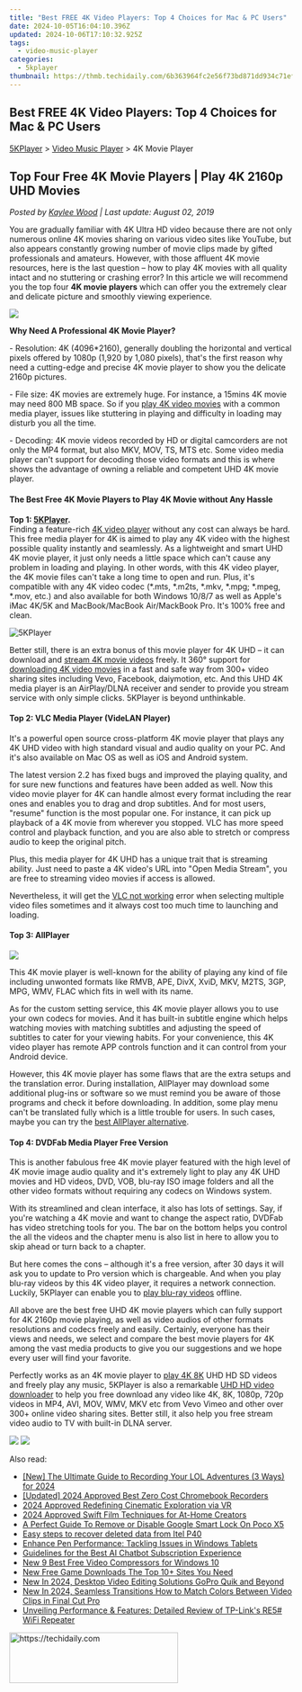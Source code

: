 ```yaml
---
title: "Best FREE 4K Video Players: Top 4 Choices for Mac & PC Users"
date: 2024-10-05T16:04:10.396Z
updated: 2024-10-06T17:10:32.925Z
tags:
  - video-music-player
categories:
  - 5kplayer
thumbnail: https://thmb.techidaily.com/6b363964fc2e56f73bd871dd934c71ef94eb37eb3e4be61bfc1959bf2c673820.jpg
---
```


## Best FREE 4K Video Players: Top 4 Choices for Mac & PC Users

[5KPlayer](https://tools.techidaily.com/5kplayer/products/) \> [Video Music Player](https://tools.techidaily.com/5kplayer/video-music-player/) \> 4K Movie Player

## Top Four Free 4K Movie Players | Play 4K 2160p UHD Movies

 _Posted by [Kaylee Wood](https://www.quora.com/profile/Amanda-Hu-21) | Last update: August 02, 2019_

You are gradually familiar with 4K Ultra HD video because there are not only numerous online 4K movies sharing on various video sites like YouTube, but also appears constantly growing number of movie clips made by gifted professionals and amateurs. However, with those affluent 4K movie resources, here is the last question – how to play 4K movies with all quality intact and no stuttering or crashing error? In this article we will recommend you the top four **4K movie players** which can offer you the extremely clear and delicate picture and smoothly viewing experience.

![](https://www.5kplayer.com/video-music-player/img/5kp-free-4k-movie-player-01.jpg) 

**Why Need A Professional 4K Movie Player?**

\- Resolution: 4K (4096\*2160), generally doubling the horizontal and vertical pixels offered by 1080p (1,920 by 1,080 pixels), that's the first reason why need a cutting-edge and precise 4K movie player to show you the delicate 2160p pictures.

 \- File size: 4K movies are extremely huge. For instance, a 15mins 4K movie may need 800 MB space. So if you [play 4K video movies](https://tools.techidaily.com/5kplayer/video-music-player/) with a common media player, issues like stuttering in playing and difficulty in loading may disturb you all the time.

\- Decoding: 4K movie videos recorded by HD or digital camcorders are not only the MP4 format, but also MKV, MOV, TS, MTS etc. Some video media player can't support for decoding those video formats and this is where shows the advantage of owning a reliable and competent UHD 4K movie player.

#### **The Best Free 4K Movie Players to Play 4K Movie without Any Hassle**

**Top 1: [5KPlayer](https://tools.techidaily.com/5kplayer/products/).**  
 Finding a feature-rich [4K video player](https://tools.techidaily.com/5kplayer/video-music-player/) without any cost can always be hard. This free media player for 4K is aimed to play any 4K video with the highest possible quality instantly and seamlessly. As a lightweight and smart UHD 4K movie player, it just only needs a little space which can't cause any problem in loading and playing. In other words, with this 4K video player, the 4K movie files can't take a long time to open and run. Plus, it's compatible with any 4K video codec (\*.mts, \*.m2ts, \*.mkv, \*.mpg; \*.mpeg, \*.mov, etc.) and also available for both Windows 10/8/7 as well as Apple's iMac 4K/5K and MacBook/MacBook Air/MackBook Pro. It's 100% free and clean.

![5KPlayer](https://www.5kplayer.com/video-music-player/img/5kp-free-4k-movie-player-02.jpg) 

Better still, there is an extra bonus of this movie player for 4K UHD – it can download and [stream 4K movie videos](https://tools.techidaily.com/5kplayer/airplay/) freely. It 360° support for [downloading 4K video movies](https://tools.techidaily.com/5kplayer/youtube-download/) in a fast and safe way from 300+ video sharing sites including Vevo, Facebook, daiymotion, etc. And this UHD 4K media player is an AirPlay/DLNA receiver and sender to provide you stream service with only simple clicks. 5KPlayer is beyond unthinkable.

#### **Top 2: VLC Media Player (VideLAN Player)**

It's a powerful open source cross-platform 4K movie player that plays any 4K UHD video with high standard visual and audio quality on your PC. And it's also available on Mac OS as well as iOS and Android system.

The latest version 2.2 has fixed bugs and improved the playing quality, and for sure new functions and features have been added as well. Now this video movie player for 4K can handle almost every format including the rear ones and enables you to drag and drop subtitles. And for most users, "resume" function is the most popular one. For instance, it can pick up playback of a 4K movie from wherever you stopped. VLC has more speed control and playback function, and you are also able to stretch or compress audio to keep the original pitch.

Plus, this media player for 4K UHD has a unique trait that is streaming ability. Just need to paste a 4K video's URL into "Open Media Stream", you are free to streaming video movies if access is allowed.

Nevertheless, it will get the [VLC not working](https://tools.techidaily.com/5kplayer/video-music-player/) error when selecting multiple video files sometimes and it always cost too much time to launching and loading.

#### **Top 3: AllPlayer**

![](https://www.5kplayer.com/video-music-player/img/5kp-free-4k-movie-player-03.jpg) 

This 4K movie player is well-known for the ability of playing any kind of file including unwonted formats like RMVB, APE, DivX, XviD, MKV, M2TS, 3GP, MPG, WMV, FLAC which fits in well with its name.

As for the custom setting service, this 4K movie player allows you to use your own codecs for movies. And it has built-in subtitle engine which helps watching movies with matching subtitles and adjusting the speed of subtitles to cater for your viewing habits. For your convenience, this 4K video player has remote APP controls function and it can control from your Android device.

However, this 4K movie player has some flaws that are the extra setups and the translation error. During installation, AllPlayer may download some additional plug-ins or software so we must remind you be aware of those programs and check it before downloading. In addition, some play menu can't be translated fully which is a little trouble for users. In such cases, maybe you can try the [best AllPlayer alternative](https://tools.techidaily.com/5kplayer/video-music-player/).

#### **Top 4: DVDFab Media Player Free Version**

This is another fabulous free 4K movie player featured with the high level of 4K movie image audio quality and it's extremely light to play any 4K UHD movies and HD videos, DVD, VOB, blu-ray ISO image folders and all the other video formats without requiring any codecs on Windows system.

With its streamlined and clean interface, it also has lots of settings. Say, if you're watching a 4K movie and want to change the aspect ratio, DVDFab has video stretching tools for you. The bar on the bottom helps you control the all the videos and the chapter menu is also list in here to allow you to skip ahead or turn back to a chapter.

But here comes the cons – although it's a free version, after 30 days it will ask you to update to Pro version which is chargeable. And when you play blu-ray videos by this 4K video player, it requires a network connection. Luckily, 5KPlayer can enable you to [play blu-ray videos](https://tools.techidaily.com/5kplayer/video-music-player/) offline.

All above are the best free UHD 4K movie players which can fully support for 4K 2160p movie playing, as well as video audios of other formats resolutions and codecs freely and easily. Certainly, everyone has their views and needs, we select and compare the best movie players for 4K among the vast media products to give you our suggestions and we hope every user will find your favorite.

Perfectly works as an 4K movie player to [play 4K 8K](https://tools.techidaily.com/5kplayer/video-music-player/) UHD HD SD videos and freely play any music, 5KPlayer is also a remarkable [UHD HD video downloader](https://tools.techidaily.com/5kplayer/youtube-download/) to help you free download any video like 4K, 8K, 1080p, 720p videos in MP4, AVI, MOV, WMV, MKV etc from Vevo Vimeo and other over 300+ online video sharing sites. Better still, it also help you free stream video audio to TV with built-in DLNA server.

[![](https://www.5kplayer.com/video-music-player/../button/freedownwhitewin.png)](https://tools.techidaily.com/5kplayer/products/) [![](https://www.5kplayer.com/video-music-player/../button/freedownbackmac.png)](https://tools.techidaily.com/5kplayer/products/)

<ins class="adsbygoogle"
     style="display:block"
     data-ad-format="autorelaxed"
     data-ad-client="ca-pub-7571918770474297"
     data-ad-slot="1223367746"></ins>

<ins class="adsbygoogle"
     style="display:block"
     data-ad-client="ca-pub-7571918770474297"
     data-ad-slot="8358498916"
     data-ad-format="auto"
     data-full-width-responsive="true"></ins>

<span class="atpl-alsoreadstyle">Also read:</span>
<div><ul>
<li><a href="https://video-capture.techidaily.com/new-the-ultimate-guide-to-recording-your-lol-adventures-3-ways-for-2024/"><u>[New] The Ultimate Guide to Recording Your LOL Adventures (3 Ways) for 2024</u></a></li>
<li><a href="https://screen-activity-recording.techidaily.com/updated-2024-approved-best-zero-cost-chromebook-recorders/"><u>[Updated] 2024 Approved Best Zero Cost Chromebook Recorders</u></a></li>
<li><a href="https://extra-approaches.techidaily.com/2024-approved-redefining-cinematic-exploration-via-vr/"><u>2024 Approved Redefining Cinematic Exploration via VR</u></a></li>
<li><a href="https://some-approaches.techidaily.com/2024-approved-swift-film-techniques-for-at-home-creators/"><u>2024 Approved Swift Film Techniques for At-Home Creators</u></a></li>
<li><a href="https://easy-unlock-android.techidaily.com/a-perfect-guide-to-remove-or-disable-google-smart-lock-on-poco-x5-by-drfone-android/"><u>A Perfect Guide To Remove or Disable Google Smart Lock On Poco X5</u></a></li>
<li><a href="https://phone-solutions.techidaily.com/easy-steps-to-recover-deleted-data-from-itel-p40-by-fonelab-android-recover-data/"><u>Easy steps to recover deleted data from Itel P40</u></a></li>
<li><a href="https://win11-tips.techidaily.com/enhance-pen-performance-tackling-issues-in-windows-tablets/"><u>Enhance Pen Performance: Tackling Issues in Windows Tablets</u></a></li>
<li><a href="https://tech-hub.techidaily.com/guidelines-for-the-best-ai-chatbot-subscription-experience/"><u>Guidelines for the Best AI Chatbot Subscription Experience</u></a></li>
<li><a href="https://video-creation-software.techidaily.com/new-9-best-free-video-compressors-for-windows-10/"><u>New 9 Best Free Video Compressors for Windows 10</u></a></li>
<li><a href="https://video-creation-software.techidaily.com/new-free-game-downloads-the-top-10plus-sites-you-need/"><u>New Free Game Downloads The Top 10+ Sites You Need</u></a></li>
<li><a href="https://video-creation-software.techidaily.com/new-in-2024-desktop-video-editing-solutions-gopro-quik-and-beyond/"><u>New In 2024, Desktop Video Editing Solutions GoPro Quik and Beyond</u></a></li>
<li><a href="https://video-creation-software.techidaily.com/new-in-2024-seamless-transitions-how-to-match-colors-between-video-clips-in-final-cut-pro/"><u>New In 2024, Seamless Transitions How to Match Colors Between Video Clips in Final Cut Pro</u></a></li>
<li><a href="https://buynow-help.techidaily.com/unveiling-performance-and-features-detailed-review-of-tp-links-re5-wifi-repeater/"><u>Unveiling Performance & Features: Detailed Review of TP-Link's RE5# WiFi Repeater</u></a></li>
</ul></div>

<!-- affiliate ads begin -->
<a href="https://aligracehair.sjv.io/c/5597632/1972665/19272" target="_top" id="1972665">
  <img src="//a.impactradius-go.com/display-ad/19272-1972665" border="0" alt="https://techidaily.com" width="300" height="90"/>
</a>
<img height="0" width="0" src="https://aligracehair.sjv.io/i/5597632/1972665/19272" style="position:absolute;visibility:hidden;" border="0" />
<!-- affiliate ads end -->

